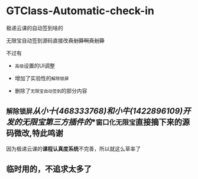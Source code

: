 # GTClass-Automatic-check-in
极递云课的自动签到啥的

无限宝自动签到源码直接改~~真划算啊真划算~~

不过有

* `高级`设置的UI调整

* 增加了实验性的`解除锁屏`

* 删除了`无限宝自动签到`的部分内容

## `解除锁屏`*从小十(468333768)和小牛(1422896109)开发的无限宝第三方插件的**`窗口化无限宝`**直接摘下来的源码微改,特此鸣谢**

因为极递云课的**课程认真度系统**不完善，所以就这么草率了

## 临时用的，不追求太多了
